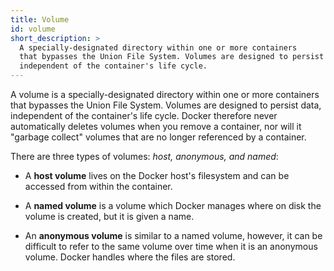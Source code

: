 ```yaml
---
title: Volume
id: volume
short_description: >
  A specially-designated directory within one or more containers
  that bypasses the Union File System. Volumes are designed to persist data,
  independent of the container's life cycle. 
---
```


A volume is a specially-designated directory within one or more containers
  that bypasses the Union File System. Volumes are designed to persist data,
  independent of the container's life cycle. Docker therefore never automatically deletes volumes when you remove a container, nor will it "garbage collect" volumes that are no longer referenced by a container.


There are three types of volumes: *host, anonymous, and named*:

  - A **host volume** lives on the Docker host's filesystem and can be accessed from within the container.

  - A **named volume** is a volume which Docker manages where on disk the volume is created, but it is given a name.

  - An **anonymous volume** is similar to a named volume, however, it can be difficult to refer to the same volume over time when it is an anonymous volume. Docker handles where the files are stored.
